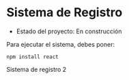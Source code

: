 <h1> Sistema de Registro</h1>

- Estado del proyecto: En construcción 

Para ejecutar el sistema, debes poner: 

```npm install react```

Sistema de registro 2
